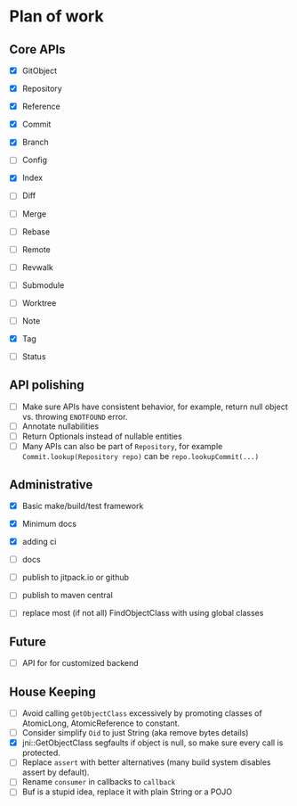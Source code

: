# Plan of work

## Core APIs
- [x] GitObject
- [x] Repository
- [x] Reference
- [x] Commit
- [x] Branch
- [ ] Config
- [x] Index
- [ ] Diff
- [ ] Merge
- [ ] Rebase
- [ ] Remote
- [ ] Revwalk
- [ ] Submodule
- [ ] Worktree
- [ ] Note
- [x] Tag
- [ ] Status


## API polishing
- [ ] Make sure APIs have consistent behavior, for example, return null object vs. throwing `ENOTFOUND` error.
- [ ] Annotate nullabilities
- [ ] Return Optionals instead of nullable entities
- [ ] Many APIs can also be part of `Repository`, for example `Commit.lookup(Repository repo)` can be `repo.lookupCommit(...)`

## Administrative
- [x] Basic make/build/test framework
- [x] Minimum docs
- [x] adding ci
- [ ] docs
- [ ] publish to jitpack.io or github
- [ ] publish to maven central
- [ ] replace most (if not all) FindObjectClass with using global classes


## Future
- [ ] API for for customized backend

## House Keeping
- [ ] Avoid calling `getObjectClass` excessively by promoting classes of AtomicLong, AtomicReference to constant.
- [ ] Consider simplify `Oid` to just String (aka remove bytes details)
- [x] jni::GetObjectClass segfaults if object is null, so make sure every call is protected.
- [ ] Replace `assert` with better alternatives (many build system disables assert by default).
- [ ] Rename `consumer` in callbacks to `callback`
- [ ] Buf is a stupid idea, replace it with plain String or a POJO